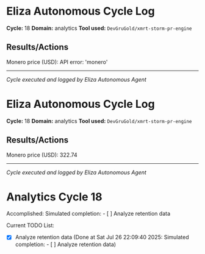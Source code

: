 # Eliza Autonomous Cycle Log

**Cycle:** 18
**Domain:** analytics
**Tool used:** `DevGruGold/xmrt-storm-pr-engine`

## Results/Actions
Monero price (USD): API error: 'monero'

---
*Cycle executed and logged by Eliza Autonomous Agent*

# Eliza Autonomous Cycle Log

**Cycle:** 18
**Domain:** analytics
**Tool used:** `DevGruGold/xmrt-storm-pr-engine`

## Results/Actions
Monero price (USD): 322.74

---
*Cycle executed and logged by Eliza Autonomous Agent*

# Analytics Cycle 18

Accomplished: Simulated completion: - [ ] Analyze retention data

Current TODO List:

- [x] Analyze retention data  (Done at Sat Jul 26 22:09:40 2025: Simulated completion: - [ ] Analyze retention data)